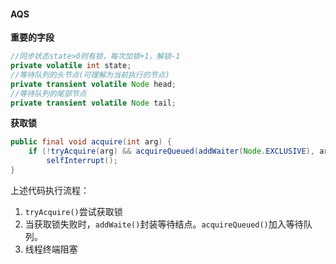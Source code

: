 #### AQS

**重要的字段**

```java
//同步状态state>0则有锁，每次加锁+1，解锁-1
private volatile int state;
//等待队列的头节点(可理解为当前执行的节点)
private transient volatile Node head;
//等待队列的尾部节点
private transient volatile Node tail;
```



**获取锁**

```java
public final void acquire(int arg) {
    if (!tryAcquire(arg) && acquireQueued(addWaiter(Node.EXCLUSIVE), arg))
        selfInterrupt();
}
```

上述代码执行流程：

1. `tryAcquire()`尝试获取锁
2. 当获取锁失败时，`addWaite()`封装等待结点。`acquireQueued()`加入等待队列。
3. 线程终端阻塞

